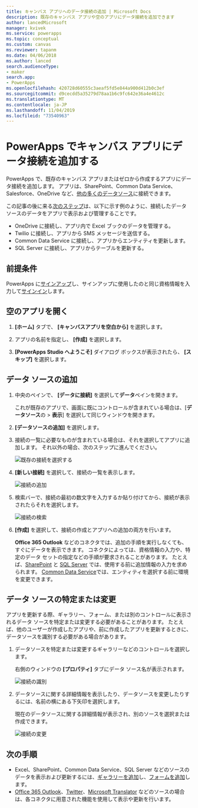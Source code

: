 ```yaml
---
title: キャンバス アプリへのデータ接続の追加 | Microsoft Docs
description: 既存のキャンバス アプリや空のアプリにデータ接続を追加できます
author: lancedMicrosoft
manager: kvivek
ms.service: powerapps
ms.topic: conceptual
ms.custom: canvas
ms.reviewer: tapanm
ms.date: 04/06/2018
ms.author: lanced
search.audienceType:
- maker
search.app:
- PowerApps
ms.openlocfilehash: 420728d60555c3aeaf5fd5e844a900d412b0c3ef
ms.sourcegitcommit: d9cecdd5a35279d78aa1b6c9fc642e36a4e4612c
ms.translationtype: MT
ms.contentlocale: ja-JP
ms.lasthandoff: 11/04/2019
ms.locfileid: "73540963"
---
```

# <a name="add-a-data-connection-to-a-canvas-app-in-powerapps"></a>PowerApps でキャンバス アプリにデータ接続を追加する

PowerApps で、既存のキャンバス アプリまたはゼロから作成するアプリにデータ接続を追加します。 アプリは、SharePoint、Common Data Service、Salesforce、OneDrive など、[他の多くのデータソース](connections-list.md)に接続できます。

この記事の後に来る[次のステップ](#next-steps)は、以下に示す例のように、接続したデータ ソースのデータをアプリで表示および管理することです。

* OneDrive に接続し、アプリ内で Excel ブックのデータを管理する。
* Twilio に接続し、アプリから SMS メッセージを送信する。
* Common Data Service に接続し、アプリからエンティティを更新します。
* SQL Server に接続し、アプリからテーブルを更新する。

## <a name="prerequisites"></a>前提条件

PowerApps に[サインアップ](../signup-for-powerapps.md)し、サインアップに使用したのと同じ資格情報を入力して[サインイン](https://make.powerapps.com?utm_source=padocs&utm_medium=linkinadoc&utm_campaign=referralsfromdoc)します。

## <a name="open-a-blank-app"></a>空のアプリを開く

1. **[ホーム]** タブで、 **[キャンバスアプリを空白から]** を選択します。

1. アプリの名前を指定し、 **[作成]** を選択します。

1. **[PowerApps Studio へようこそ]** ダイアログ ボックスが表示されたら、 **[スキップ]** を選択します。

## <a name="add-data-source"></a>データ ソースの追加

1. 中央のペインで、 **[データに接続]** を選択して**データ**ペインを開きます。

    これが既存のアプリで、画面に既にコントロールが含まれている場合は、[**データソース**の > **表示**] を選択して同じウィンドウを開きます。

1. **[データソースの追加]** を選択します。

1. 接続の一覧に必要なものが含まれている場合は、それを選択してアプリに追加します。 それ以外の場合、次のステップに進んでください。

    ![既存の接続を選択する](./media/add-data-connection/choose-existing-connection.png)

1. **[新しい接続]** を選択して、接続の一覧を表示します。

    ![接続の追加](./media/add-data-connection/add-connection.png)

1. 検索バーで、接続の最初の数文字を入力するか貼り付けてから、接続が表示されたらそれを選択します。

    ![接続の検索](./media/add-data-connection/search-connections.png)

1. **[作成]** を選択して、接続の作成とアプリへの追加の両方を行います。

    **Office 365 Outlook** などのコネクタでは、追加の手順を実行しなくても、すぐにデータを表示できます。 コネクタによっては、資格情報の入力や、特定のデータ セットの指定などの手順が要求されることがあります。 たとえば、[SharePoint](connections/connection-sharepoint-online.md) と [SQL Server](connections/connection-azure-sqldatabase.md) では、使用する前に追加情報の入力を求められます。 [Common Data Service](connections/connection-common-data-service.md)では、エンティティを選択する前に環境を変更できます。

## <a name="identify-or-change-a-data-source"></a>データ ソースの特定または変更
アプリを更新する際、ギャラリー、フォーム、または別のコントロールに表示されるデータ ソースを特定または変更する必要があることがあります。 たとえば、他のユーザーが作成したアプリや、前に作成したアプリを更新するときに、データソースを識別する必要がある場合があります。

1. データソースを特定または変更するギャラリーなどのコントロールを選択します。

    右側のウィンドウの **[プロパティ]** タブにデータ ソース名が表示されます。

    ![接続の識別](./media/add-data-connection/identify-connection.png)

1. データソースに関する詳細情報を表示したり、データソースを変更したりするには、名前の横にある下矢印を選択します。

    現在のデータソースに関する詳細情報が表示され、別のソースを選択または作成できます。

    ![接続の変更](./media/add-data-connection/change-connection.png)

## <a name="next-steps"></a>次の手順

* Excel、SharePoint、Common Data Service、SQL Server などのソースのデータを表示および更新するには、[ギャラリーを追加](add-gallery.md)し、[フォームを追加](add-form.md)します。
* [Office 365 Outlook](connections/connection-office365-outlook.md)、[Twitter](connections/connection-twitter.md)、[Microsoft Translator](connections/connection-microsoft-translator.md) などのソースの場合は、各コネクタに用意された機能を使用して表示や更新を行います。

